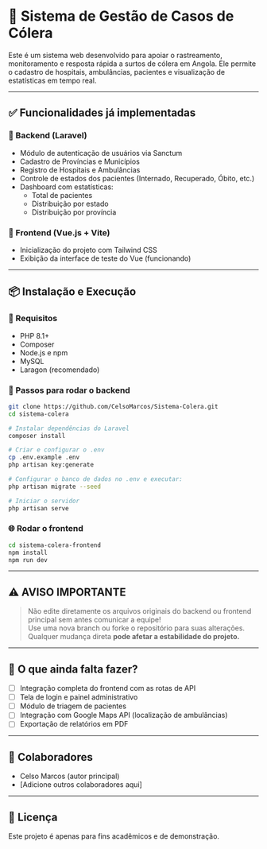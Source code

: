 # 🦠 Sistema de Gestão de Casos de Cólera

Este é um sistema web desenvolvido para apoiar o rastreamento, monitoramento e resposta rápida a surtos de cólera em Angola. Ele permite o cadastro de hospitais, ambulâncias, pacientes e visualização de estatísticas em tempo real.

---

## ✅ Funcionalidades já implementadas

### 🔧 Backend (Laravel)
- Módulo de autenticação de usuários via Sanctum
- Cadastro de Províncias e Municípios
- Registro de Hospitais e Ambulâncias
- Controle de estados dos pacientes (Internado, Recuperado, Óbito, etc.)
- Dashboard com estatísticas:
  - Total de pacientes
  - Distribuição por estado
  - Distribuição por província

### 🎨 Frontend (Vue.js + Vite)
- Inicialização do projeto com Tailwind CSS
- Exibição da interface de teste do Vue (funcionando)

---

## 📦 Instalação e Execução

### 🔌 Requisitos
- PHP 8.1+
- Composer
- Node.js e npm
- MySQL
- Laragon (recomendado)

### 🚀 Passos para rodar o backend

```bash
git clone https://github.com/CelsoMarcos/Sistema-Colera.git
cd sistema-colera

# Instalar dependências do Laravel
composer install

# Criar e configurar o .env
cp .env.example .env
php artisan key:generate

# Configurar o banco de dados no .env e executar:
php artisan migrate --seed

# Iniciar o servidor
php artisan serve
```

### 🌐 Rodar o frontend

```bash
cd sistema-colera-frontend
npm install
npm run dev
```

---

## ⚠️ AVISO IMPORTANTE

> Não edite diretamente os arquivos originais do backend ou frontend principal sem antes comunicar a equipe!  
> Use uma nova branch ou forke o repositório para suas alterações. Qualquer mudança direta **pode afetar a estabilidade do projeto.**

---

## 📌 O que ainda falta fazer?

- [ ] Integração completa do frontend com as rotas de API
- [ ] Tela de login e painel administrativo
- [ ] Módulo de triagem de pacientes
- [ ] Integração com Google Maps API (localização de ambulâncias)
- [ ] Exportação de relatórios em PDF

---

## 👥 Colaboradores

- Celso Marcos (autor principal)
- [Adicione outros colaboradores aqui]

---

## 📄 Licença

Este projeto é apenas para fins acadêmicos e de demonstração.
